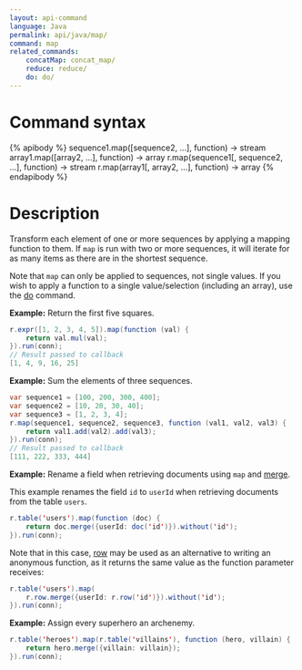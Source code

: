```yaml
---
layout: api-command
language: Java
permalink: api/java/map/
command: map
related_commands:
    concatMap: concat_map/
    reduce: reduce/
    do: do/
---
```


# Command syntax #

{% apibody %}
sequence1.map([sequence2, ...], function) &rarr; stream
array1.map([array2, ...], function) &rarr; array
r.map(sequence1[, sequence2, ...], function) &rarr; stream
r.map(array1[, array2, ...], function) &rarr; array
{% endapibody %}

# Description #

Transform each element of one or more sequences by applying a mapping function to them. If `map` is run with two or more sequences, it will iterate for as many items as there are in the shortest sequence.

Note that `map` can only be applied to sequences, not single values. If you wish to apply a function to a single value/selection (including an array), use the [do](/api/java/do) command.

__Example:__ Return the first five squares.

```java
r.expr([1, 2, 3, 4, 5]).map(function (val) {
    return val.mul(val);
}).run(conn);
// Result passed to callback
[1, 4, 9, 16, 25]
```

__Example:__ Sum the elements of three sequences.

```java
var sequence1 = [100, 200, 300, 400];
var sequence2 = [10, 20, 30, 40];
var sequence3 = [1, 2, 3, 4];
r.map(sequence1, sequence2, sequence3, function (val1, val2, val3) {
    return val1.add(val2).add(val3);
}).run(conn);
// Result passed to callback
[111, 222, 333, 444]
```

__Example:__ Rename a field when retrieving documents using `map` and [merge](/api/java/merge/).

This example renames the field `id` to `userId` when retrieving documents from the table `users`.

```java
r.table('users').map(function (doc) {
    return doc.merge({userId: doc('id')}).without('id');
}).run(conn);
```

Note that in this case, [row](/api/java/row) may be used as an alternative to writing an anonymous function, as it returns the same value as the function parameter receives:

```java
r.table('users').map(
    r.row.merge({userId: r.row('id')}).without('id');
}).run(conn);
```


__Example:__ Assign every superhero an archenemy.

```java
r.table('heroes').map(r.table('villains'), function (hero, villain) {
    return hero.merge({villain: villain});
}).run(conn);
```

